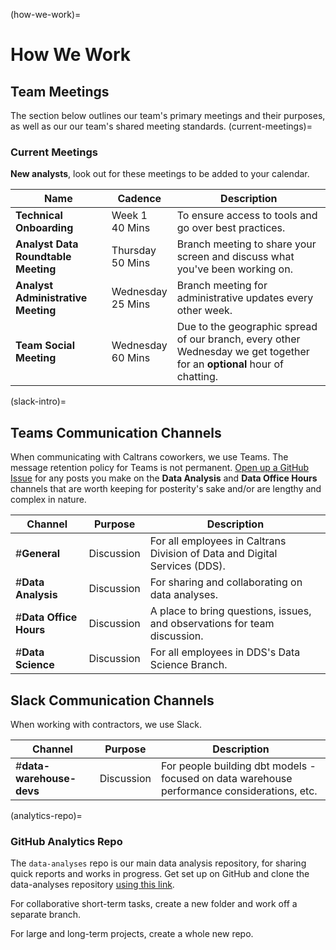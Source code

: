 (how-we-work)=

# How We Work

## Team Meetings

The section below outlines our team's primary meetings and their purposes, as well as our our team's shared meeting standards.
(current-meetings)=

### Current Meetings

**New analysts**, look out for these meetings to be added to your calendar.

| Name                     | Cadence              | Description                                                                  |
| ------------------------ | -------------------- | ---------------------------------------------------------------------------- |
| **Technical Onboarding** | Week 1 <br/> 40 Mins | To ensure access to tools and go over best practices.                        |
| **Analyst Data Roundtable Meeting** | Thursday <br/> 50 Mins  | Branch meeting to share your screen and discuss what you've been working on. |
| **Analyst Administrative Meeting** | Wednesday <br/> 25 Mins  | Branch meeting for administrative updates every other week.|
| **Team Social Meeting** | Wednesday <br/> 60 Mins  | Due to the geographic spread of our branch, every other Wednesday we get together for an **optional** hour of chatting.|

(slack-intro)=

## Teams Communication Channels
When communicating with Caltrans coworkers, we use Teams. The message retention policy for Teams is not permanent. [Open up a GitHub Issue](https://github.com/cal-itp/data-analyses/issues) for any posts you make on the **Data Analysis** and **Data Office Hours** channels that are worth keeping for posterity's sake and/or are lengthy and complex in nature. 


| Channel                  | Purpose    | Description                                                                                 |
| ------------------------ | ---------- | ------------------------------------------------------------------------------------------- |
| #**General**    | Discussion | For all employees in Caltrans Division of Data and Digital Services (DDS).                               |
| #**Data Analysis**       | Discussion | For sharing and collaborating on data analyses.                                     |
| #**Data Office Hours**   | Discussion | A place to bring questions, issues, and observations for team discussion.                   |
| #**Data Science**   | Discussion | For all employees in DDS's Data Science Branch.                   |

## Slack Communication Channels

When working with contractors, we use Slack.

| Channel                  | Purpose    | Description                                                                                 |
| ------------------------ | ---------- | ------------------------------------------------------------------------------------------- |
| #**data-warehouse-devs** | Discussion | For people building dbt models - focused on data warehouse performance considerations, etc. |
(analytics-repo)=

### GitHub Analytics Repo

The `data-analyses` repo is our main data analysis repository, for sharing quick reports and works in progress. Get set up on GitHub and clone the data-analyses repository [using this link](saving-code-jupyter).

For collaborative short-term tasks, create a new folder and work off a separate branch.

For large and long-term projects, create a whole new repo. 
